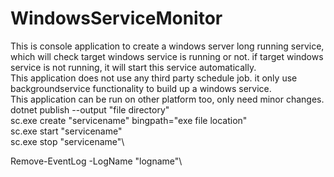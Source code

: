 # WindowsServiceMonitor
This is console application to create a windows server long running service, which will check target windows service is running or not. if target windows service is not running, it will start this service automatically.\
This application does not use any third party schedule job. it only use backgroundservice functionality to build up a windows service. \
This application can be run on other platform too, only need minor changes. \
dotnet publish --output "file directory" \
sc.exe create "servicename" bingpath="exe file location" \
sc.exe start "servicename"\
sc.exe stop "servicename"\

Remove-EventLog -LogName "logname"\
